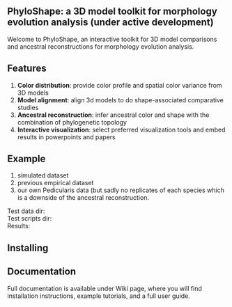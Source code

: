 ## PhyloShape: a 3D model toolkit for morphology evolution analysis (under active development)
Welcome to PhyloShape, an interactive toolkit for 3D model comparisons and ancestral reconstructions for morphology evolution analysis. 

## Features
1. **Color distribution**: provide color profile and spatial color variance from 3D models
2. **Model alignment**: align 3d models to do shape-associated comparative studies
3. **Ancestral reconstruction**: infer ancestral color and shape with the combination of phylogenetic topology
4. **Interactive visualization**: select preferred visualization tools and embed results in powerpoints and papers

## Example
1. simulated dataset
2. previous empirical dataset
3. our own Pedicularis data (but sadly no replicates of each species which is a downside of the ancestral reconstruction.

Test data dir:\
Test scripts dir:\
Results:

## Installing


## Documentation
Full documentation is available under Wiki page, where you will find installation instructions, example tutorials, and a full user guide.


